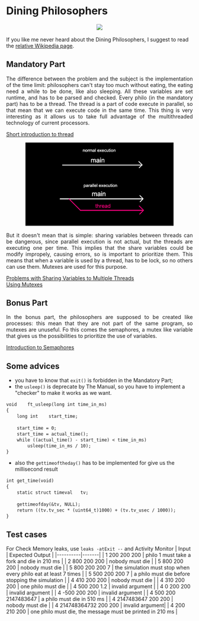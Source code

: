 # Dining Philosophers

<p align="center">
  <img width="auto" src="imgs/philodiner.jpg">
</p>

If you like me never heard about the Dining Philosophers, I suggest to read the [relative Wikipedia page](https://en.wikipedia.org/wiki/Dining_philosophers_problem).

## Mandatory Part
<p align="justify">
The difference between the problem and the subject is the implementation of the time limit: philosophers can't stay too much without eating, the eating need a while to be done, like also sleeping. All these variables are set runtime, and has to be parsed and checked.
Every philo (in the mandatory part) has to be a thread. The thread is a part of code execute in parallel, so that mean that we can execute code in the same time. This thing is very interesting as it allows us to take full advantage of the multithreaded technology of current processors.
</p>

[Short introduction to thread](https://code-vault.net/course/6q6s9eerd0:1609007479575/lesson/18ec1942c2da46840693efe9b51d86a8)

<p align="center">
  <img width="400" src="imgs/threadex.png">
</p>
<p align="justify">
But it doesn't mean that is simple: sharing variables between threads can be dangerous, since parallel execution is not actual, but the threads are executing one per time. This implies that the share variables could be modify impropely, causing errors, so is important to prioritize them. This means that when a variable is used by a thread, has to be lock, so no others can use them. Mutexes are used for this purpose.
</p>

[Problems with Sharing Variables to Multiple Threads](https://code-vault.net/course/6q6s9eerd0:1609007479575/lesson/18ec1942c2da46840693efe9b51ea1a2)   
[Using Mutexes](https://code-vault.net/course/6q6s9eerd0:1609007479575/lesson/18ec1942c2da46840693efe9b51eabf6)

## Bonus Part

<p align="justify">
In the bonus part, the philosophers are supposed to be created like processes: this mean that they are not part of the same program, so mutexes are unuseful. Fo this comes the semaphores, a mutex like variable that gives us the possibilities to prioritize the use of variables. 
</p>

[Introduction to Semaphores](https://code-vault.net/course/6q6s9eerd0:1609007479575/lesson/v9l3sqtpft:1609091934815)

## Some advices
- you have to know that `exit()` is forbidden in the Mandatory Part;
- the `usleep()` is deprecate by The Manual, so you have to implement a "checker" to make it works as we want.
```
void	ft_usleep(long int time_in_ms)
{
	long int	start_time;

	start_time = 0;
	start_time = actual_time();
	while ((actual_time() - start_time) < time_in_ms)
		usleep(time_in_ms / 10);
}
```
- also the `gettimeoftheday()` has to be implemented for give us the millisecond result
```
int	get_time(void)
{
	static struct timeval	tv;

	gettimeofday(&tv, NULL);
	return ((tv.tv_sec * (uint64_t)1000) + (tv.tv_usec / 1000));
}
```

## Test cases
For Check Memory leaks, use ` leaks -atExit -- ` and Activity Monitor
| Input | Expected Output |
|----------|-------|
| 1 200 200 200 | philo 1 must take a fork and die in 210 ms |
| 2 800 200 200 | nobody must die |
| 5 800 200 200 | nobody must die |
| 5 800 200 200 7 | the simulation must stop when every philo eat at least 7 times |
| 5 500 200 200 7 | a philo must die before stopping the simulation |
| 4 410 200 200 | nobody must die |
| 4 310 200 200 | one philo must die |
| 4 500 200 1.2 | invalid argument |
| 4 0 200 200 | invalid argument |
| 4 -500 200 200 | invalid argument |
| 4 500 200 2147483647 | a philo must die in 510 ms |
| 4 2147483647 200 200 | nobody must die |
| 4 214748364732 200 200 | invalid argument|
| 4 200 210 200 | one philo must die, the message must be printed in 210 ms |
